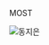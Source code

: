 M O S T 

![동지은](https://github.com/7d0x3e9/MOST/assets/122781952/3fed19a6-97f6-49c8-a12f-4734af7c46f9/.jpg)


 
